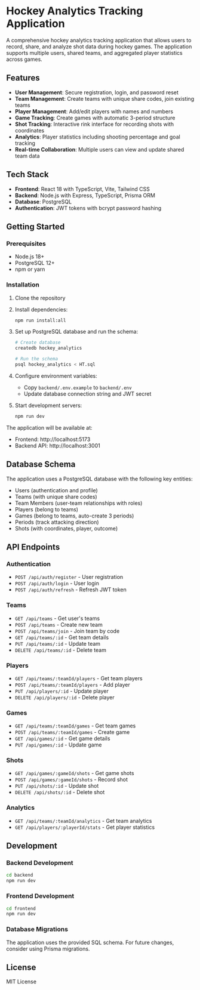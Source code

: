 # Hockey Analytics Tracking Application

A comprehensive hockey analytics tracking application that allows users to record, share, and analyze shot data during hockey games. The application supports multiple users, shared teams, and aggregated player statistics across games.

## Features

- **User Management**: Secure registration, login, and password reset
- **Team Management**: Create teams with unique share codes, join existing teams
- **Player Management**: Add/edit players with names and numbers
- **Game Tracking**: Create games with automatic 3-period structure
- **Shot Tracking**: Interactive rink interface for recording shots with coordinates
- **Analytics**: Player statistics including shooting percentage and goal tracking
- **Real-time Collaboration**: Multiple users can view and update shared team data

## Tech Stack

- **Frontend**: React 18 with TypeScript, Vite, Tailwind CSS
- **Backend**: Node.js with Express, TypeScript, Prisma ORM
- **Database**: PostgreSQL
- **Authentication**: JWT tokens with bcrypt password hashing

## Getting Started

### Prerequisites

- Node.js 18+ 
- PostgreSQL 12+
- npm or yarn

### Installation

1. Clone the repository
2. Install dependencies:
   ```bash
   npm run install:all
   ```

3. Set up PostgreSQL database and run the schema:
   ```bash
   # Create database
   createdb hockey_analytics
   
   # Run the schema
   psql hockey_analytics < HT.sql
   ```

4. Configure environment variables:
   - Copy `backend/.env.example` to `backend/.env`
   - Update database connection string and JWT secret

5. Start development servers:
   ```bash
   npm run dev
   ```

The application will be available at:
- Frontend: http://localhost:5173
- Backend API: http://localhost:3001

## Database Schema

The application uses a PostgreSQL database with the following key entities:
- Users (authentication and profile)
- Teams (with unique share codes)
- Team Members (user-team relationships with roles)
- Players (belong to teams)
- Games (belong to teams, auto-create 3 periods)
- Periods (track attacking direction)
- Shots (with coordinates, player, outcome)

## API Endpoints

### Authentication
- `POST /api/auth/register` - User registration
- `POST /api/auth/login` - User login
- `POST /api/auth/refresh` - Refresh JWT token

### Teams
- `GET /api/teams` - Get user's teams
- `POST /api/teams` - Create new team
- `POST /api/teams/join` - Join team by code
- `GET /api/teams/:id` - Get team details
- `PUT /api/teams/:id` - Update team
- `DELETE /api/teams/:id` - Delete team

### Players
- `GET /api/teams/:teamId/players` - Get team players
- `POST /api/teams/:teamId/players` - Add player
- `PUT /api/players/:id` - Update player
- `DELETE /api/players/:id` - Delete player

### Games
- `GET /api/teams/:teamId/games` - Get team games
- `POST /api/teams/:teamId/games` - Create game
- `GET /api/games/:id` - Get game details
- `PUT /api/games/:id` - Update game

### Shots
- `GET /api/games/:gameId/shots` - Get game shots
- `POST /api/games/:gameId/shots` - Record shot
- `PUT /api/shots/:id` - Update shot
- `DELETE /api/shots/:id` - Delete shot

### Analytics
- `GET /api/teams/:teamId/analytics` - Get team analytics
- `GET /api/players/:playerId/stats` - Get player statistics

## Development

### Backend Development
```bash
cd backend
npm run dev
```

### Frontend Development
```bash
cd frontend
npm run dev
```

### Database Migrations
The application uses the provided SQL schema. For future changes, consider using Prisma migrations.

## License

MIT License

